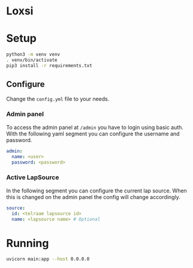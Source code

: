 # Loxsi

# Setup

```bash
python3 -m venv venv
. venv/bin/activate
pip3 install -r requirements.txt
```

## Configure

Change the `config.yml` file to your needs.

### Admin panel

To access the admin panel at `/admin` you have to login using basic auth.
With the following yaml segment you can configure the username and password.

```yaml
admin:
  name: <user>
  password: <password>
```

### Active LapSource

In the following segment you can configure the current lap source.
When this is changed on the admin panel the config will change accordingly.

```yaml
source:
  id: <telraam lapsource id>
  name: <lapsource name> # Optional 
```

# Running

```bash
uvicorn main:app --host 0.0.0.0
```